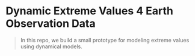 # Dynamic Extreme Values 4 Earth Observation Data

> In this repo, we build a small prototype for modeling extreme values using dynamical models.